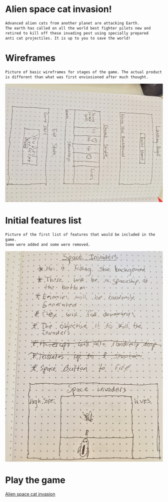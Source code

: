 # Alien space cat invasion!
    Advanced alien cats from another planet are attacking Earth.
    The earth has called on all the world best fighter pilots new and
    retired to kill off these invading pest using specially prepared 
    anti cat projectiles. It is up to you to save the world!

# Wireframes
    Picture of basic wireframes for stages of the game. The actual product
    is different than what was first enviosioned after much thought.
![Wireframe images](assets/wireframe.jpg)

# Initial features list
    Picture of the first list of features that would be included in the game.
    Some were added and some were removed.
![Features](assets/features.jpg)

# Play the game
[Alien space cat invasion](https://www.alien-space-cat-invaders.bitballoon.com)
